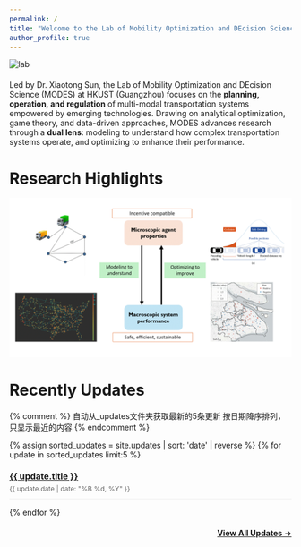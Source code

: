 ```yaml
---
permalink: /
title: "Welcome to the Lab of Mobility Optimization and DEcision Science (MODES) at HKUST(GZ)"
author_profile: true
---
```


<!-- 分段注释: logo图像部分开始 -->
<img src="/images/MODES-3.png" alt="lab" class="full-logo" style="display:block; margin-bottom:20px;">
<!-- 分段注释: logo图像部分结束 -->

<!-- 分段注释: 文字描述部分开始 -->
Led by Dr. Xiaotong Sun, the Lab of Mobility Optimization and DEcision Science (MODES) at HKUST (Guangzhou) focuses on the **planning, operation, and regulation** of multi-modal transportation systems empowered by emerging technologies. Drawing on analytical optimization, game theory, and data-driven approaches, MODES advances research through a **dual lens**: modeling to understand how complex transportation systems operate, and optimizing to enhance their performance.
<!-- 分段注释: 文字描述部分结束 -->


<!-- 分段注释: Research Highlights部分开始 -->
Research Highlights
======
![1](../images/research_highlight.gif)<br>
<!-- 分段注释: Research Highlights部分结束 -->

   
<!-- 分段注释: Recently Updates部分开始 -->
Recently Updates
======
{% comment %}
  自动从_updates文件夹获取最新的5条更新
  按日期降序排列，只显示最近的内容
{% endcomment %}

<div class="recent-updates">
  {% assign sorted_updates = site.updates | sort: 'date' | reverse %}
     <!-- 核心逻辑：
       1. site.updates - Jekyll自动读取_updates文件夹中的所有文件，形成一个集合
       2. | sort: 'date' - 管道符后的sort按照每个文件中的date字段排序
       3. | reverse - 反转排序（从新到旧）
       4. assign sorted_updates - 将排序后的结果赋值给变量sorted_updates
  -->
  {% for update in sorted_updates limit:5 %}
   <!-- 循环遍历sorted_updates变量 limit:5 - 限制只循环前5个元素（最新的5条更新）;每次循环中，当前项存储在update变量中-->
    <div class="update-item" style="margin-bottom: 15px; padding-bottom: 10px; border-bottom: 1px solid #eee;">
      <!-- 标题链接 -->
      <h3 style="margin-bottom: 5px; font-size: 1.1em;">
        <!--<a href="{{ update.url | relative_url }}">{{ update.title }}</a>-->
        <a href="{{ '/updates/' | relative_url }}">{{ update.title }}</a>
      </h3>
      <!-- 日期 -->
      <p style="color: #666; font-size: 0.85em; margin: 0;">
        {{ update.date | date: "%B %d, %Y" }}
      </p>
    </div>
  {% endfor %}
</div>

<p style="text-align: right; margin-top: 20px;">
  <a href="{{ '/updates/' | relative_url }}" style="font-weight: bold;">View All Updates →</a>
</p>
<!-- 分段注释: Recently Updates部分结束 -->
